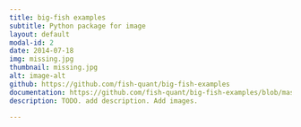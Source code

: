 ```yaml
---
title: big-fish examples
subtitle: Python package for image 
layout: default
modal-id: 2
date: 2014-07-18
img: missing.jpg
thumbnail: missing.jpg
alt: image-alt
github: https://github.com/fish-quant/big-fish-examples
documentation: https://github.com/fish-quant/big-fish-examples/blob/master/README.md
description: TODO. add description. Add images.

---
```


